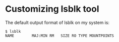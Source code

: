 # Customizing lsblk tool

The default output format of lsblk on my system is:
```
$ lsblk
NAME        MAJ:MIN RM   SIZE RO TYPE MOUNTPOINTS
```
